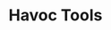 ---
title: "Havoc Tools"
description: 'Online tools for the fps game "Havoc"'
hidden: false
link: "https://havoc-tools.pages.dev/"
source: "https://github.com/copperdevs/havoc-tools"
category: Websites
---